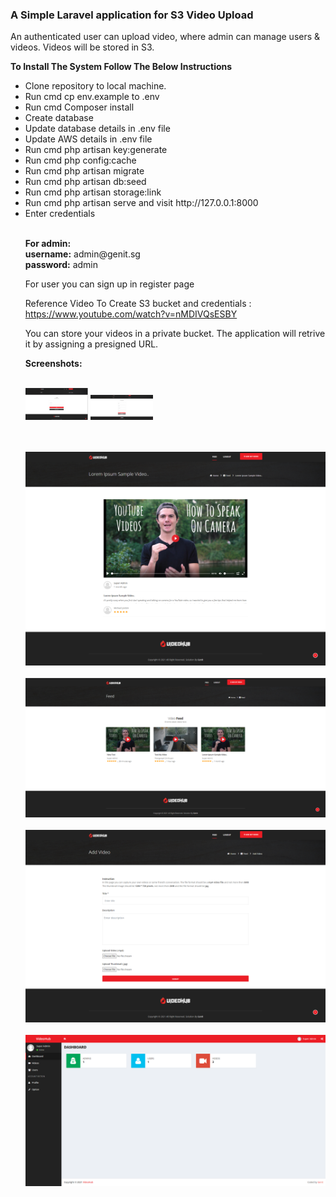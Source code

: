 <h3>A Simple Laravel application for S3 Video Upload</h3>

<p>An authenticated user can upload video, where admin can manage users & videos. Videos will be stored in S3.</p>
<Strong>To Install The System Follow The Below Instructions</strong><br>
<ul>
<li>Clone repository to local machine.</li>
<li>Run cmd cp env.example to .env</li>
<li>Run cmd Composer install</li>
<li>Create database</li>
<li>Update database details in .env file</li>
<li>Update AWS details in .env file</li>    
<li>Run cmd php artisan key:generate</li>
<li>Run cmd php config:cache</li>
<li>Run cmd php artisan migrate</li>
<li>Run cmd php artisan db:seed</li>
<li>Run cmd php artisan storage:link</li>
<li>Run cmd php artisan serve and visit http://127.0.0.1:8000</li>
<li>Enter credentials</li>
    <br>
<p><strong>For admin:</strong><br>
<strong>username:</strong> admin@genit.sg<br>
<strong>password:</strong> admin</p>
    <p> For user you can sign up in register page </p>
    <p>Reference Video To Create S3 bucket and credentials : <a href="https://www.youtube.com/watch?v=nMDIVQsESBY" target="_blank">https://www.youtube.com/watch?v=nMDIVQsESBY</a></p>
    <p>You can store your videos in a private bucket. The application will retrive it by assigning a presigned URL.</p>
    <strong>Screenshots:</strong>
    <br />
    <br />
    <p float="left">
    <img src="https://raw.githubusercontent.com/sin2san/Laravel-S3-Video-Upload/main/screenshots/Login.png" width="100" />
    <img src="https://raw.githubusercontent.com/sin2san/Laravel-S3-Video-Upload/main/screenshots/Register.png" width="100" />
    </p>
    <br />
    <br />
    <img src="https://raw.githubusercontent.com/sin2san/Laravel-S3-Video-Upload/main/screenshots/single.png" />
    <br />
    <br />
    <img src="https://raw.githubusercontent.com/sin2san/Laravel-S3-Video-Upload/main/screenshots/videos.png" />
    <br />
    <br />
    <img src="https://raw.githubusercontent.com/sin2san/Laravel-S3-Video-Upload/main/screenshots/add.png" />
    <br />
    <br />
    <img src="https://raw.githubusercontent.com/sin2san/Laravel-S3-Video-Upload/main/screenshots/Dashboard.png" />
